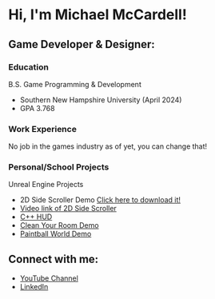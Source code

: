 <h1>Hi, I'm Michael McCardell!</h1>

<h2> Game Developer & Designer:</h2>

### Education
B.S. Game Programming & Development 
- Southern New Hampshire University (April 2024)
- GPA 3.768
  
### Work Experience
No job in the games industry as of yet, you can change that!

### Personal/School Projects
Unreal Engine Projects

  - 2D Side Scroller Demo [Click here to download it!](https://github.com/MichaelMcCardell/MichaelMcCardell.github.io/tree/main/2D%20Side%20Scroller%20Demo)
  - [Video link of 2D Side Scroller](https://www.youtube.com/watch?v=KP_exP3hImA&t=7s&ab_channel=MichaelMcCardell)
  - [C++ HUD](https://github.com/MichaelMcCardell/MichaelMcCardell.github.io/tree/main/C%2B%2B%20Hud%20Demonstration)
  - [Clean Your Room Demo](https://github.com/MichaelMcCardell/MichaelMcCardell.github.io/tree/main/Clean%20Your%20Room%20Demo)
  - [Paintball World Demo](https://github.com/MichaelMcCardell/MichaelMcCardell.github.io/tree/main/Paintball%20World%20Demo)

<h2>  Connect with me:</h2>

- [YouTube Channel](https://www.youtube.com/channel/UCa9EKmvJXg4BZbcPRzUDkvg)
- [LinkedIn](https://www.linkedin.com/in/michael-mccardell-964955246/)
